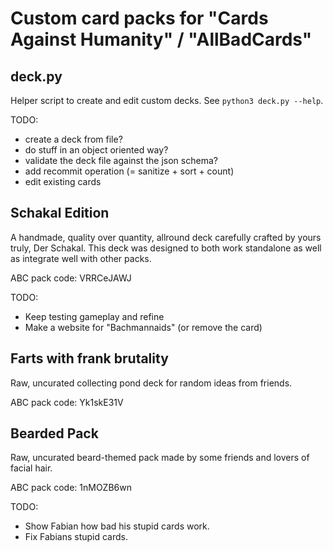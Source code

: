 # Custom card packs for "Cards Against Humanity" / "AllBadCards"

## deck.py
Helper script to create and edit custom decks.
See `python3 deck.py --help`.

TODO:
- create a deck from file?
- do stuff in an object oriented way?
- validate the deck file against the json schema?
- add recommit operation (= sanitize + sort + count)
- edit existing cards

## Schakal Edition
A handmade, quality over quantity, allround deck carefully crafted by yours truly, Der Schakal.
This deck was designed to both work standalone as well as integrate well with other packs.

ABC pack code: VRRCeJAWJ

TODO:
- Keep testing gameplay and refine
- Make a website for "Bachmannaids" (or remove the card)

## Farts with frank brutality
Raw, uncurated collecting pond deck for random ideas from friends.

ABC pack code: Yk1skE31V

## Bearded Pack
Raw, uncurated beard-themed pack made by some friends and lovers of facial hair.

ABC pack code: 1nMOZB6wn

TODO:
- Show Fabian how bad his stupid cards work.
- Fix Fabians stupid cards.
